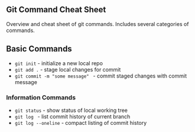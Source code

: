 ## Git Command Cheat Sheet

Overview and cheat sheet of git commands. Includes several categories of commands.

## Basic Commands

*  `git init` - initialize a new local repo
*  `git add .` - stage local changes for commit
*  `git commit -m "some message" ` - commit staged changes with commit message

### Information Commands
*  `git status` - show status of local working tree
*  `git log ` - list commit history of current branch
*  `git log --oneline` - compact listing of commit history
